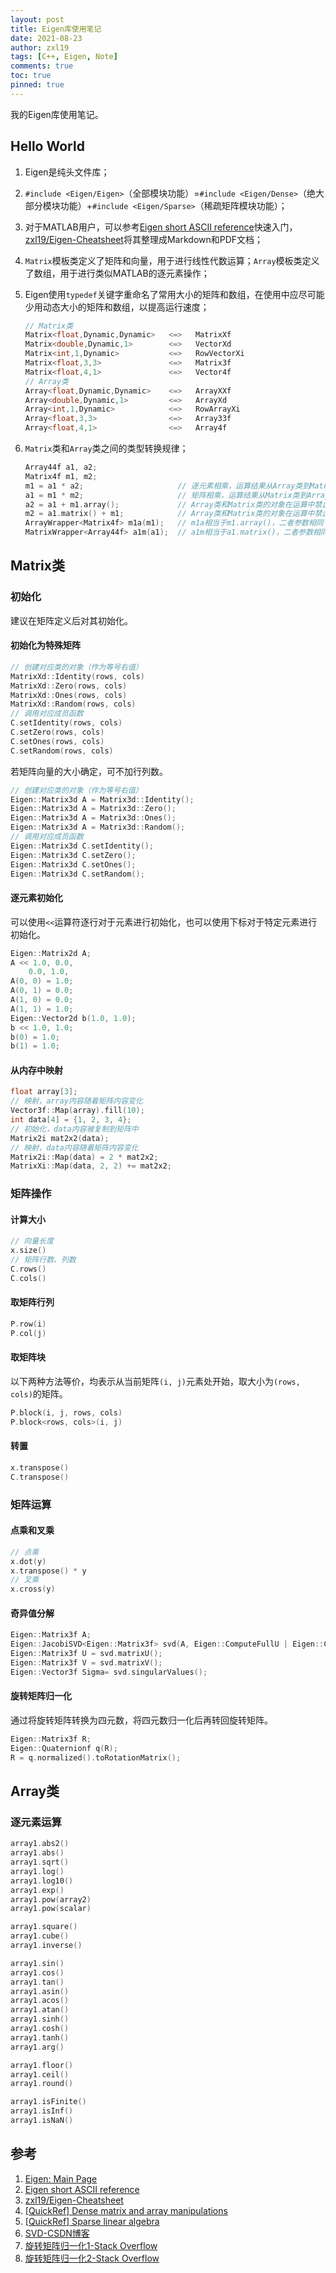 ```yaml
---
layout: post
title: Eigen库使用笔记
date: 2021-08-23
author: zxl19
tags: [C++, Eigen, Note]
comments: true
toc: true
pinned: true
---
```


我的Eigen库使用笔记。

<!-- more -->

## Hello World

1. Eigen是纯头文件库；
2. `#include <Eigen/Eigen>`（全部模块功能）=`#include <Eigen/Dense>`（绝大部分模块功能）+`#include <Eigen/Sparse>`（稀疏矩阵模块功能）；
3. 对于MATLAB用户，可以参考[Eigen short ASCII reference](https://eigen.tuxfamily.org/dox/AsciiQuickReference.txt)快速入门，[zxl19/Eigen-Cheatsheet](https://github.com/zxl19/Eigen-Cheatsheet)将其整理成Markdown和PDF文档；
4. `Matrix`模板类定义了矩阵和向量，用于进行线性代数运算；`Array`模板类定义了数组，用于进行类似MATLAB的逐元素操作；
5. Eigen使用`typedef`关键字重命名了常用大小的矩阵和数组，在使用中应尽可能少用动态大小的矩阵和数组，以提高运行速度；

    ```cpp
    // Matrix类
    Matrix<float,Dynamic,Dynamic>   <=>   MatrixXf
    Matrix<double,Dynamic,1>        <=>   VectorXd
    Matrix<int,1,Dynamic>           <=>   RowVectorXi
    Matrix<float,3,3>               <=>   Matrix3f
    Matrix<float,4,1>               <=>   Vector4f
    // Array类
    Array<float,Dynamic,Dynamic>    <=>   ArrayXXf
    Array<double,Dynamic,1>         <=>   ArrayXd
    Array<int,1,Dynamic>            <=>   RowArrayXi
    Array<float,3,3>                <=>   Array33f
    Array<float,4,1>                <=>   Array4f
    ```

6. `Matrix`类和`Array`类之间的类型转换规律；

    ```cpp
    Array44f a1, a2;
    Matrix4f m1, m2;
    m1 = a1 * a2;                     // 逐元素相乘，运算结果从Array类到Matrix类隐式类型转换
    a1 = m1 * m2;                     // 矩阵相乘，运算结果从Matrix类到Array类隐式类型转换
    a2 = a1 + m1.array();             // Array类和Matrix类的对象在运算中禁止混用，需要显式类型转换
    m2 = a1.matrix() + m1;            // Array类和Matrix类的对象在运算中禁止混用，需要显式类型转换
    ArrayWrapper<Matrix4f> m1a(m1);   // m1a相当于m1.array()，二者参数相同
    MatrixWrapper<Array44f> a1m(a1);  // a1m相当于a1.matrix()，二者参数相同
    ```

## Matrix类

### 初始化

建议在矩阵定义后对其初始化。

#### 初始化为特殊矩阵

```cpp
// 创建对应类的对象（作为等号右值）
MatrixXd::Identity(rows, cols)
MatrixXd::Zero(rows, cols)
MatrixXd::Ones(rows, cols)
MatrixXd::Random(rows, cols)
// 调用对应成员函数
C.setIdentity(rows, cols)
C.setZero(rows, cols)
C.setOnes(rows, cols)
C.setRandom(rows, cols)
```

若矩阵向量的大小确定，可不加行列数。

```cpp
// 创建对应类的对象（作为等号右值）
Eigen::Matrix3d A = Matrix3d::Identity();
Eigen::Matrix3d A = Matrix3d::Zero();
Eigen::Matrix3d A = Matrix3d::Ones();
Eigen::Matrix3d A = Matrix3d::Random();
// 调用对应成员函数
Eigen::Matrix3d C.setIdentity();
Eigen::Matrix3d C.setZero();
Eigen::Matrix3d C.setOnes();
Eigen::Matrix3d C.setRandom();
```

#### 逐元素初始化

可以使用`<<`运算符逐行对于元素进行初始化，也可以使用下标对于特定元素进行初始化。

```cpp
Eigen::Matrix2d A;
A << 1.0, 0.0,
    0.0, 1.0,
A(0, 0) = 1.0;
A(0, 1) = 0.0;
A(1, 0) = 0.0;
A(1, 1) = 1.0;
Eigen::Vector2d b(1.0, 1.0);
b << 1.0, 1.0;
b(0) = 1.0;
b(1) = 1.0;
```

#### 从内存中映射

```cpp
float array[3];
// 映射，array内容随着矩阵内容变化
Vector3f::Map(array).fill(10);
int data[4] = {1, 2, 3, 4};
// 初始化，data内容被复制到矩阵中
Matrix2i mat2x2(data);
// 映射，data内容随着矩阵内容变化
Matrix2i::Map(data) = 2 * mat2x2;
MatrixXi::Map(data, 2, 2) += mat2x2;
```

### 矩阵操作

#### 计算大小

```cpp
// 向量长度
x.size()
// 矩阵行数、列数
C.rows()
C.cols()
```

#### 取矩阵行列

```cpp
P.row(i)
P.col(j)
```

#### 取矩阵块

以下两种方法等价，均表示从当前矩阵`(i, j)`元素处开始，取大小为`(rows, cols)`的矩阵。

```cpp
P.block(i, j, rows, cols)
P.block<rows, cols>(i, j)
```

#### 转置

```cpp
x.transpose()
C.transpose()
```

### 矩阵运算

#### 点乘和叉乘

```cpp
// 点乘
x.dot(y)
x.transpose() * y
// 叉乘
x.cross(y)
```

#### 奇异值分解

```cpp
Eigen::Matrix3f A;
Eigen::JacobiSVD<Eigen::Matrix3f> svd(A, Eigen::ComputeFullU | Eigen::ComputeFullV);
Eigen::Matrix3f U = svd.matrixU();
Eigen::Matrix3f V = svd.matrixV();
Eigen::Vector3f Sigma= svd.singularValues();
```

#### 旋转矩阵归一化

通过将旋转矩阵转换为四元数，将四元数归一化后再转回旋转矩阵。

```cpp
Eigen::Matrix3f R;
Eigen::Quaternionf q(R);
R = q.normalized().toRotationMatrix();
```

## Array类

### 逐元素运算

```cpp
array1.abs2()
array1.abs()
array1.sqrt()
array1.log()
array1.log10()
array1.exp()
array1.pow(array2)
array1.pow(scalar)

array1.square()
array1.cube()
array1.inverse()

array1.sin()
array1.cos()
array1.tan()
array1.asin()
array1.acos()
array1.atan()
array1.sinh()
array1.cosh()
array1.tanh()
array1.arg()

array1.floor()
array1.ceil()
array1.round()

array1.isFinite()
array1.isInf()
array1.isNaN()
```

## 参考

1. [Eigen: Main Page](https://eigen.tuxfamily.org/dox/)
2. [Eigen short ASCII reference](https://eigen.tuxfamily.org/dox/AsciiQuickReference.txt)
3. [zxl19/Eigen-Cheatsheet](https://github.com/zxl19/Eigen-Cheatsheet)
4. [[QuickRef] Dense matrix and array manipulations](https://eigen.tuxfamily.org/dox/group__QuickRefPage.html)
5. [[QuickRef] Sparse linear algebra](https://eigen.tuxfamily.org/dox/group__SparseQuickRefPage.html)
6. [SVD-CSDN博客](https://blog.csdn.net/jiang_he_hu_hai/article/details/78363642)
7. [旋转矩阵归一化1-Stack Overflow](https://stackoverflow.com/questions/21761909/eigen-convert-matrix3d-rotation-to-quaternion)
8. [旋转矩阵归一化2-Stack Overflow](https://stackoverflow.com/questions/43896041/eigen-matrix-to-quaternion-and-back-have-different-result)
